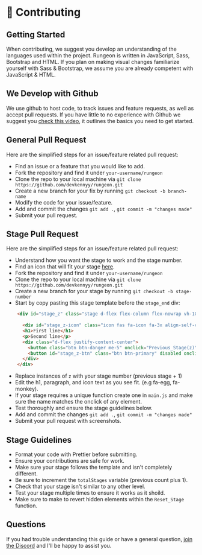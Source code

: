 # 🤗 Contributing

## Getting Started
When contributing, we suggest you develop an understanding of the languages used within the project. Rungeon is written in JavaScript, Sass, Bootstrap and HTML. 
If you plan on making visual changes familiarize yourself with Sass & Bootstrap, we assume you are already competent with JavaScript & HTML. 

## We Develop with Github
We use github to host code, to track issues and feature requests, as well as accept pull requests.
If you have little to no experience with Github we suggest you [check this video](https://www.youtube.com/watch?v=iv8rSLsi1xo), it outlines the basics you need to get started. 

## General Pull Request
Here are the simplified steps for an issue/feature related pull request:
- Find an issue or a feature that you would like to add.
- Fork the repository and find it under `your-username/rungeon`
- Clone the repo to your local machine via `git clone https://github.com/devkennyy/rungeon.git`
- Create a new branch for your fix by running `git checkout -b branch-name`
- Modify the code for your issue/feature. 
- Add and commit the changes `git add .`, `git commit -m "changes made"`
- Submit your pull request.

## Stage Pull Request
Here are the simplified steps for an issue/feature related pull request:
- Understand how you want the stage to work and the stage number. 
- Find an icon that will fit your stage [here](https://fontawesome.com/v5/cheatsheet/free/solid). 
- Fork the repository and find it under `your-username/rungeon`
- Clone the repo to your local machine via `git clone https://github.com/devkennyy/rungeon.git`
- Create a new branch for your stage by running `git checkout -b stage-number`
- Start by copy pasting this stage template before the `stage_end` div:
```html
    <div id="stage_z" class="stage d-flex flex-column flex-nowrap vh-100 d-none">
      
      <div id="stage_z-icon" class="icon fas fa-icon fa-3x align-self-center" onclick="Stage_Specific_Function"></div>
      <h1>First line</h1>
      <p>Second line</p>
      <div class="d-flex justify-content-center">
        <button class="btn btn-danger me-5" onclick="Previous_Stage(z)">Return</button>
        <button id="stage_z-btn" class="btn btn-primary" disabled onclick="Next_Stage(z)">Continue</button>
      </div>
    </div>
```
- Replace instances of `z` with your stage number (previous stage + 1)
- Edit the h1, paragraph, and icon text as you see fit. (e.g fa-egg, fa-monkey). 
- If your stage requires a unique function create one in `main.js` and make sure the name matches the onclick of any element. 
- Test thoroughly and ensure the stage guidelines below.
- Add and commit the changes `git add .`, `git commit -m "changes made"`
- Submit your pull request with screenshots.

## Stage Guidelines
- Format your code with Prettier before submitting. 
- Ensure your contributions are safe for work. 
- Make sure your stage follows the template and isn't completely different. 
- Be sure to increment the `totalStages` variable (previous count plus 1). 
- Check that your stage isn't similar to any other level. 
- Test your stage multiple times to ensure it works as it shoild. 
- Make sure to make to revert hidden elements within the `Reset_Stage` function. 

## Questions
If you had trouble understanding this guide or have a general question, [join the Discord](https://discord.gg/SFX2KSuzep) and I'll be happy to assist you. 
